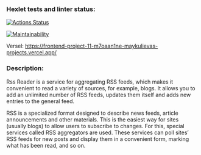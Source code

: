 ### Hexlet tests and linter status:
[![Actions Status](https://github.com/Maiiiiiiiiia/frontend-project-11/actions/workflows/hexlet-check.yml/badge.svg)](https://github.com/Maiiiiiiiiia/frontend-project-11/actions)

[![Maintainability](https://api.codeclimate.com/v1/badges/978d5026aff4c5af7f2e/maintainability)](https://codeclimate.com/github/Maiiiiiiiiia/frontend-project-11/maintainability)

Versel:
https://frontend-project-11-m7oaan1ne-maykulievas-projects.vercel.app/

### Description:
Rss Reader is a service for aggregating RSS feeds, which makes it convenient to read a variety of sources, for example, blogs. It allows you to add an unlimited number of RSS feeds, updates them itself and adds new entries to the general feed.

RSS is a specialized format designed to describe news feeds, article announcements and other materials. This is the easiest way for sites (usually blogs) to allow users to subscribe to changes. For this, special services called RSS aggregators are used. These services can poll sites’ RSS feeds for new posts and display them in a convenient form, marking what has been read, and so on.